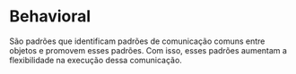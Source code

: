 # Behavioral

São padrões que identificam padrões de comunicação comuns entre objetos e promovem
esses padrões. Com isso, esses padrões aumentam a flexibilidade na execução dessa
comunicação.
